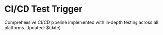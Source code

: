 # CI/CD Test Trigger
Comprehensive CI/CD pipeline implemented with in-depth testing across all platforms.
Updated: $(date)
